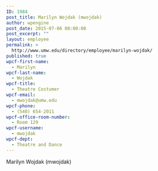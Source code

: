 ```yaml
---
ID: 1984
post_title: Marilyn Wojdak (mwojdak)
author: wpengine
post_date: 2015-07-06 08:00:00
post_excerpt: ""
layout: employee
permalink: >
  http://www.umw.edu/directory/employee/marilyn-wojdak/
published: true
wpcf-first-name:
  - Marilyn
wpcf-last-name:
  - Wojdak
wpcf-title:
  - Theatre Costumer
wpcf-email:
  - mwojdak@umw.edu
wpcf-phone:
  - (540) 654-2011
wpcf-office-room-number:
  - Room 129
wpcf-username:
  - mwojdak
wpcf-dept:
  - Theatre and Dance
---
```

Marilyn Wojdak (mwojdak)